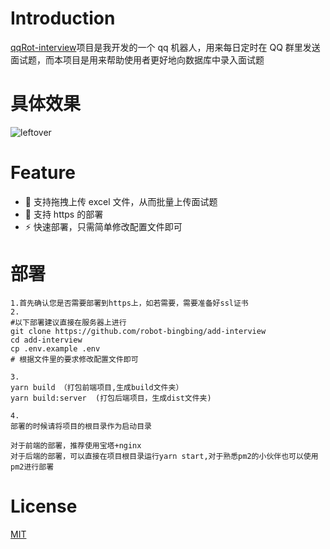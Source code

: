 # Introduction

[qqRot-interview](https://github.com/robot-bingbing/qqRot-interview)项目是我开发的一个 qq 机器人，用来每日定时在 QQ 群里发送面试题，而本项目是用来帮助使用者更好地向数据库中录入面试题

# 具体效果

![leftover](https://leftover-md.oss-cn-guangzhou.aliyuncs.com/img-md/20221104001647-2022-11-04.png)

# Feature

- :necktie: 支持拖拽上传 excel 文件，从而批量上传面试题
- :beer: 支持 https 的部署
- :zap: 快速部署，只需简单修改配置文件即可

# 部署

```shell
1.首先确认您是否需要部署到https上，如若需要，需要准备好ssl证书
2.
#以下部署建议直接在服务器上进行
git clone https://github.com/robot-bingbing/add-interview
cd add-interview
cp .env.example .env
# 根据文件里的要求修改配置文件即可

3.
yarn build （打包前端项目,生成build文件夹）
yarn build:server  (打包后端项目，生成dist文件夹)

4.
部署的时候请将项目的根目录作为启动目录

对于前端的部署，推荐使用宝塔+nginx
对于后端的部署，可以直接在项目根目录运行yarn start,对于熟悉pm2的小伙伴也可以使用pm2进行部署
```

# License

[MIT](./LICENSE)

